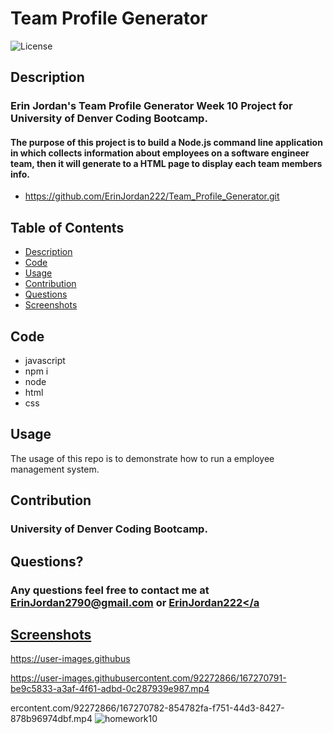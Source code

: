 # Team Profile Generator

 ![License](https://img.shields.io/badge/License-MIT-blue.svg)
 
## Description
### Erin Jordan's Team Profile Generator Week 10 Project for University of Denver Coding Bootcamp. 
#### The purpose of this project is to build a Node.js command line application in which collects information about employees on a software engineer team, then it will generate to a HTML page to display each team members info. 

* https://github.com/ErinJordan222/Team_Profile_Generator.git

## Table of Contents
* [Description](#description)
* [Code](#code)
* [Usage](#usage)
* [Contribution](#contribution)
* [Questions](#questions)
* [Screenshots](#screenshots)

## Code
* javascript
* npm i
* node
* html
* css

## Usage
The usage of this repo is to demonstrate how to run a employee management system. 

## Contribution
### University of Denver Coding Bootcamp.

## Questions?
### Any questions feel free to contact me at <a href="https://erinjordan2790@gmail.com">ErinJordan2790@gmail.com</a> or <a href="https://github.com/ErinJordan222">ErinJordan222</a

## Screenshots
 

https://user-images.githubus

https://user-images.githubusercontent.com/92272866/167270791-be9c5833-a3af-4f61-adbd-0c287939e987.mp4

ercontent.com/92272866/167270782-854782fa-f751-44d3-8427-878b96974dbf.mp4
![homework10](https://user-images.githubusercontent.com/92272866/167270802-e41785da-e649-4f38-9dba-70d1e6134b6a.png)


 
